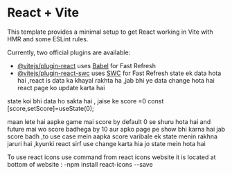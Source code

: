 # React + Vite

This template provides a minimal setup to get React working in Vite with HMR and some ESLint rules.

Currently, two official plugins are available:

- [@vitejs/plugin-react](https://github.com/vitejs/vite-plugin-react/blob/main/packages/plugin-react/README.md) uses [Babel](https://babeljs.io/) for Fast Refresh
- [@vitejs/plugin-react-swc](https://github.com/vitejs/vite-plugin-react-swc) uses [SWC](https://swc.rs/) for Fast Refresh
state ek data hota hai  ,react is data ka khayal rakhta ha ,jab bhi ye data change hota hai react page ko update karta hai

state koi bhi data ho sakta hai , jaise ke score =0
const [score,setScore]=useState(0);

maan lete hai aapke game mai score by default 0 se shuru hota hai and future mai wo score badhega by 10 aur apko page pe show bhi karna hai jab score badh ,to use case mein aapka score varibale ek state menin rakhna jaruri hai ,kyunki react sirf use change karta hia jo state mein hota hai


To use react icons use command from react icons website it is located at 
bottom of website : -npm install react-icons --save